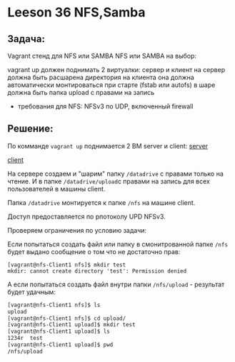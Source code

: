# Leeson 36 NFS,Samba
## Задача:
Vagrant стенд для NFS или SAMBA
NFS или SAMBA на выбор:

vagrant up должен поднимать 2 виртуалки: сервер и клиент
на сервер должна быть расшарена директория
на клиента она должна автоматически монтироваться при старте (fstab или autofs)
в шаре должна быть папка upload с правами на запись
- требования для NFS: NFSv3 по UDP, включенный firewall


## Решение:

По комманде `vagrant up` поднимается 2 ВМ server и client:
[server](./ansible/roles/nfs-server)

[client](./ansible/roles/nfs-server)

На  сервере создаем и "шарим" папку `/datadrive` с правами только на чтение. И в папке `/datadrive/upload`с правами на запись для всех пользователей в машины client.

Папка `/datadrive` монтируется к папке `/nfs` на машине client.

Доступ предоставляется по рпотоколу UPD NFSv3.



Проверяем ограничения по условию задачи:

Если попытаться создать файл или папку в смонитрованной папке `/nfs` будет выдано сообщение о том что не достаточно прав:

```[vagrant@nfs-Client1 upload]$ cd /nfs
[vagrant@nfs-Client1 nfs]$ mkdir test
mkdir: cannot create directory 'test': Permission denied
```

А если попытаться создать файл внутри папки `/nfs/upload` - результат будет удачным:

```bash
[vagrant@nfs-Client1 nfs]$ ls
upload
[vagrant@nfs-Client1 nfs]$ cd upload/
[vagrant@nfs-Client1 upload]$ mkdir test
[vagrant@nfs-Client1 upload]$ ls
1234r  test
[vagrant@nfs-Client1 upload]$ pwd
/nfs/upload
```

